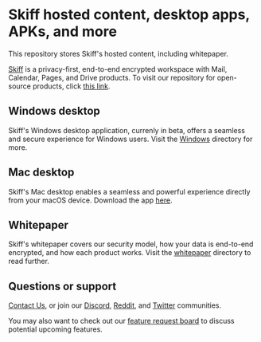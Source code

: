# Skiff hosted content, desktop apps, APKs, and more

This repository stores Skiff's hosted content, including whitepaper.

[Skiff](https://skiff.com) is a privacy-first, end-to-end encrypted workspace with Mail, Calendar, Pages, and Drive products. To visit our repository for open-source products, click [this link](https://github.com/skiff-org/skiff-apps/).

## Windows desktop

Skiff's Windows desktop application, currenly in beta, offers a seamless and secure experience for Windows users. Visit the [Windows](/windows) directory for more.

## Mac desktop

Skiff's Mac desktop enables a seamless and powerful experience directly from your macOS device. Download the app [here](https://apps.apple.com/us/app/skiff-desktop/id1615488683).

## Whitepaper

Skiff's whitepaper covers our security model, how your data is end-to-end encrypted, and how each product works. Visit the [whitepaper](/whitepaper) directory to read further.

## Questions or support

[Contact Us](mailto:support@skiff.org), or join our [Discord](https://discord.com/invite/skiff), [Reddit](https://www.reddit.com/r/skiff), and [Twitter](https://twitter.com/skiffprivacy) communities.

You may also want to check out our [feature request board](https://skiff.canny.io/feature-requests) to discuss potential upcoming features.

